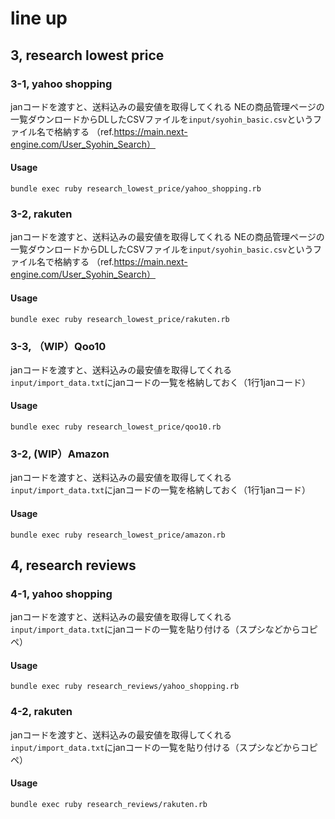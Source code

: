 # line up
<!-- ## 1, get price
### 1-1, kusuribank
janコードの一覧を渡すと、クスリバンクのサイトから価格と取得してくれる

#### Usage
```
bundle exec ruby get_price/kusuribank.rb
```

## 2, get items from ranking
### 2-1, yahoo shopping
yahoo!ショッピングのランキングページから、ランキング掲載中の商品情報を取得してくれる。

#### Usage
```
bundle exec ruby get_items_from_ranking/yahoo.rb
```
もし、yahoo shoppingのrankingページから配下の詳細ランキングページを取得したい場合は、下記を実行する
ex)
ダイエット
ダイエット > ダイエットサプリメント
ダイエット > ダイエット器具

```
ruby generate_ranking_page_yahoo.rb
```

### 2-2, （wip）rakuten
楽天のランキングページから、ランキング掲載中の商品情報を取得してくれる。

#### Usage
```
bundle exec ruby get_items_from_ranking/rakuten.rb
```

 -->

## 3, research lowest price 
### 3-1, yahoo shopping
janコードを渡すと、送料込みの最安値を取得してくれる
NEの商品管理ページの一覧ダウンロードからDLしたCSVファイルを`input/syohin_basic.csv`というファイル名で格納する
（ref.https://main.next-engine.com/User_Syohin_Search）

#### Usage
```
bundle exec ruby research_lowest_price/yahoo_shopping.rb
```

### 3-2, rakuten
janコードを渡すと、送料込みの最安値を取得してくれる
NEの商品管理ページの一覧ダウンロードからDLしたCSVファイルを`input/syohin_basic.csv`というファイル名で格納する
（ref.https://main.next-engine.com/User_Syohin_Search）

#### Usage
```
bundle exec ruby research_lowest_price/rakuten.rb
```

### 3-3, （WIP）Qoo10
janコードを渡すと、送料込みの最安値を取得してくれる
`input/import_data.txt`にjanコードの一覧を格納しておく（1行1janコード）

#### Usage
```
bundle exec ruby research_lowest_price/qoo10.rb
```

### 3-2, (WIP）Amazon
janコードを渡すと、送料込みの最安値を取得してくれる
`input/import_data.txt`にjanコードの一覧を格納しておく（1行1janコード）

#### Usage
```
bundle exec ruby research_lowest_price/amazon.rb
```

## 4, research reviews
### 4-1, yahoo shopping
janコードを渡すと、送料込みの最安値を取得してくれる
`input/import_data.txt`にjanコードの一覧を貼り付ける（スプシなどからコピペ）

#### Usage
```
bundle exec ruby research_reviews/yahoo_shopping.rb
```

### 4-2, rakuten
janコードを渡すと、送料込みの最安値を取得してくれる
`input/import_data.txt`にjanコードの一覧を貼り付ける（スプシなどからコピペ）

#### Usage
```
bundle exec ruby research_reviews/rakuten.rb
```

